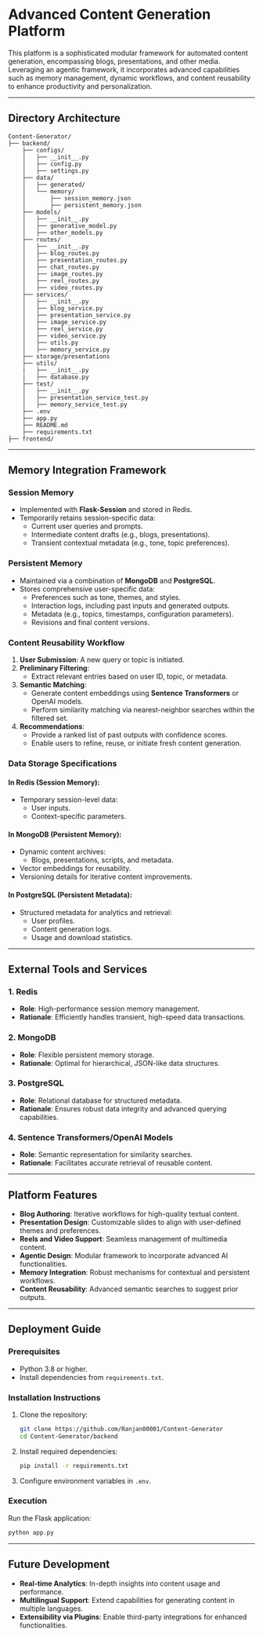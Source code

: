 # Advanced Content Generation Platform

This platform is a sophisticated modular framework for automated content generation, encompassing blogs, presentations, and other media. Leveraging an agentic framework, it incorporates advanced capabilities such as memory management, dynamic workflows, and content reusability to enhance productivity and personalization.

---

## Directory Architecture

```
Content-Generator/
├──	backend/
    ├── configs/
    │   ├── __init__.py
    │   ├── config.py
    │   ├── settings.py
    ├── data/
    │   ├── generated/
    │   └── memory/
    │       ├── session_memory.json
    │       ├── persistent_memory.json
    ├── models/
    │   ├── __init__.py
	│   ├── generative_model.py
	│   ├── other_models.py
	├── routes/
	│   ├── __init__.py
	│   ├── blog_routes.py
	│   ├── presentation_routes.py
	│   ├── chat_routes.py
	│   ├── image_routes.py
	│   ├── reel_routes.py
	│   ├── video_routes.py
	├── services/
	│   ├── __init__.py
	│   ├── blog_service.py
	│   ├── presentation_service.py
	│   ├── image_service.py
	│   ├── reel_service.py
	│   ├── video_service.py
	│   ├── utils.py
	│   ├── memory_service.py
	├── storage/presentations
	├──	utils/
	|	├──	__init__.py
	|	├──	database.py
	├── test/
	│   ├── __init__.py
	│   ├── presentation_service_test.py
	│   ├── memory_service_test.py
	├── .env
	├── app.py
	├── README.md
	├── requirements.txt
├──	frontend/
```

---

## Memory Integration Framework

### **Session Memory**

- Implemented with **Flask-Session** and stored in Redis.
- Temporarily retains session-specific data:
  - Current user queries and prompts.
  - Intermediate content drafts (e.g., blogs, presentations).
  - Transient contextual metadata (e.g., tone, topic preferences).

### **Persistent Memory**

- Maintained via a combination of **MongoDB** and **PostgreSQL**.
- Stores comprehensive user-specific data:
  - Preferences such as tone, themes, and styles.
  - Interaction logs, including past inputs and generated outputs.
  - Metadata (e.g., topics, timestamps, configuration parameters).
  - Revisions and final content versions.

### **Content Reusability Workflow**

1. **User Submission**: A new query or topic is initiated.
2. **Preliminary Filtering**:
   - Extract relevant entries based on user ID, topic, or metadata.
3. **Semantic Matching**:
   - Generate content embeddings using **Sentence Transformers** or OpenAI models.
   - Perform similarity matching via nearest-neighbor searches within the filtered set.
4. **Recommendations**:
   - Provide a ranked list of past outputs with confidence scores.
   - Enable users to refine, reuse, or initiate fresh content generation.

### **Data Storage Specifications**

#### **In Redis (Session Memory):**

- Temporary session-level data:
  - User inputs.
  - Context-specific parameters.

#### **In MongoDB (Persistent Memory):**

- Dynamic content archives:
  - Blogs, presentations, scripts, and metadata.
- Vector embeddings for reusability.
- Versioning details for iterative content improvements.

#### **In PostgreSQL (Persistent Metadata):**

- Structured metadata for analytics and retrieval:
  - User profiles.
  - Content generation logs.
  - Usage and download statistics.

---

## External Tools and Services

### **1. Redis**

- **Role**: High-performance session memory management.
- **Rationale**: Efficiently handles transient, high-speed data transactions.

### **2. MongoDB**

- **Role**: Flexible persistent memory storage.
- **Rationale**: Optimal for hierarchical, JSON-like data structures.

### **3. PostgreSQL**

- **Role**: Relational database for structured metadata.
- **Rationale**: Ensures robust data integrity and advanced querying capabilities.

### **4. Sentence Transformers/OpenAI Models**

- **Role**: Semantic representation for similarity searches.
- **Rationale**: Facilitates accurate retrieval of reusable content.

---

## Platform Features

- **Blog Authoring**: Iterative workflows for high-quality textual content.
- **Presentation Design**: Customizable slides to align with user-defined themes and preferences.
- **Reels and Video Support**: Seamless management of multimedia content.
- **Agentic Design**: Modular framework to incorporate advanced AI functionalities.
- **Memory Integration**: Robust mechanisms for contextual and persistent workflows.
- **Content Reusability**: Advanced semantic searches to suggest prior outputs.

---

## Deployment Guide

### Prerequisites

- Python 3.8 or higher.
- Install dependencies from `requirements.txt`.

### Installation Instructions

1. Clone the repository:
   ```bash
   git clone https://github.com/Ranjan00001/Content-Generator
   cd Content-Generator/backend
   ```
2. Install required dependencies:
   ```bash
   pip install -r requirements.txt
   ```
3. Configure environment variables in `.env`.

### Execution

Run the Flask application:

```bash
python app.py
```

---

## Future Development

- **Real-time Analytics**: In-depth insights into content usage and performance.
- **Multilingual Support**: Extend capabilities for generating content in multiple languages.
- **Extensibility via Plugins**: Enable third-party integrations for enhanced functionalities.
